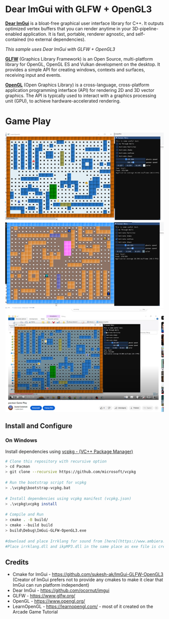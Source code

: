 # Dear ImGui with GLFW + OpenGL3

[**Dear ImGui**](https://github.com/ocornut/imgui) is a bloat-free graphical user interface library for C++. It outputs optimized vertex buffers that you can render anytime in your 3D-pipeline-enabled application. It is fast, portable, renderer agnostic, and self-contained (no external dependencies).

*This sample uses Dear ImGui with GLFW + OpenGL3*

[**GLFW**](https://www.glfw.org/) (Graphics Library Framework) is an Open Source, multi-platform library for OpenGL, OpenGL ES and Vulkan development on the desktop. It provides a simple API for creating windows, contexts and surfaces, receiving input and events.

[**OpenGL**](https://www.opengl.org/) (Open Graphics Library) is a cross-language, cross-platform application programming interface (API) for rendering 2D and 3D vector graphics. The API is typically used to interact with a graphics processing unit (GPU), to achieve hardware-accelerated rendering.

# Game Play
![image](https://github.com/DanielDobinski/Pacman/blob/main/game_play/game2.PNG)
![image](https://github.com/DanielDobinski/Pacman/blob/main/game_play/game1.PNG)
[![YouTube](https://github.com/DanielDobinski/Pacman/blob/main/game_play/gameYT.png)](https://youtu.be/ZynEebJM1h8)




## Install and Configure
### On Windows
Install dependencies using [vcpkg - (VC++ Package Manager)](https://vcpkg.io/en/index.html) 
```bash
# Clone this repository with recursive option
> cd Pacman
> git clone --recursive https://github.com/microsoft/vcpkg

# Run the bootstrap script for vcpkg
> .\vcpkg\bootstrap-vcpkg.bat

# Install dependencies using vcpkg manifest (vcpkg.json)
> .\vcpkg\vcpkg install 

# Compile and Run
> cmake . -B build/
> cmake --build build
> build\Debug\ImGui-GLFW-OpenGL3.exe

#download and place Irrklang for sound from [here](https://www.ambiera.com/irrklang/downloads.html)
#Place irrklang.dll and ikpMP3.dll in the same place as exe file is created
```

## Credits
- Cmake for ImGui - https://github.com/sukesh-ak/ImGui-GLFW-OpenGL3
  (Creator of ImGui prefers not to provide any cmakes to make it clear that ImGui can run platform independent)
- Dear ImGui - https://github.com/ocornut/imgui  
- GLFW - https://www.glfw.org/  
- OpenGL - https://www.opengl.org/  
- LearnOpenGL - https://learnopengl.com/ - most of it created on the Arcade Game Tutorial

